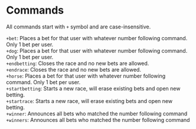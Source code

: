 # Commands

All commands start with `+` symbol and are case-insensitive.

`+bet`: Places a bet for that user with whatever number following command. Only 1 bet per user.  
`+dog`: Places a bet for that user with whatever number following command. Only 1 bet per user.  
`+endbetting`: Closes the race and no new bets are allowed.  
`+endrace`: Closes the race and no new bets are allowed.  
`+horse`: Places a bet for that user with whatever number following command. Only 1 bet per user.  
`+startbetting`: Starts a new race, will erase existing bets and open new betting.  
`+startrace`: Starts a new race, will erase existing bets and open new betting.  
`+winner`: Announces all bets who matched the number following command  
`+winners`: Announces all bets who matched the number following command  
